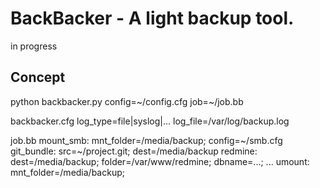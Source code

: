 BackBacker - A light backup tool.
=================================

in progress


Concept
-------

python backbacker.py config=~/config.cfg job=~/job.bb

backbacker.cfg
   log_type=file|syslog|...
   log_file=/var/log/backup.log

job.bb
   mount_smb: mnt_folder=/media/backup; config=~/smb.cfg
   git_bundle: src=~/project.git; dest=/media/backup
   redmine: dest=/media/backup; folder=/var/www/redmine; dbname=...;
   ...
   umount: mnt_folder=/media/backup;